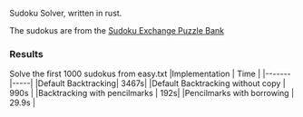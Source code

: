 Sudoku Solver, written in rust.

The sudokus are from the [Sudoku Exchange Puzzle Bank](https://github.com/grantm/sudoku-exchange-puzzle-bank)

### Results 
Solve the first 1000 sudokus from easy.txt
|Implementation | Time |
|-------|-----|
|Default Backtracking| 3467s|
|Default Backtracking without copy | 990s |
|Backtracking with pencilmarks | 192s|
|Pencilmarks with borrowing | 29.9s |

